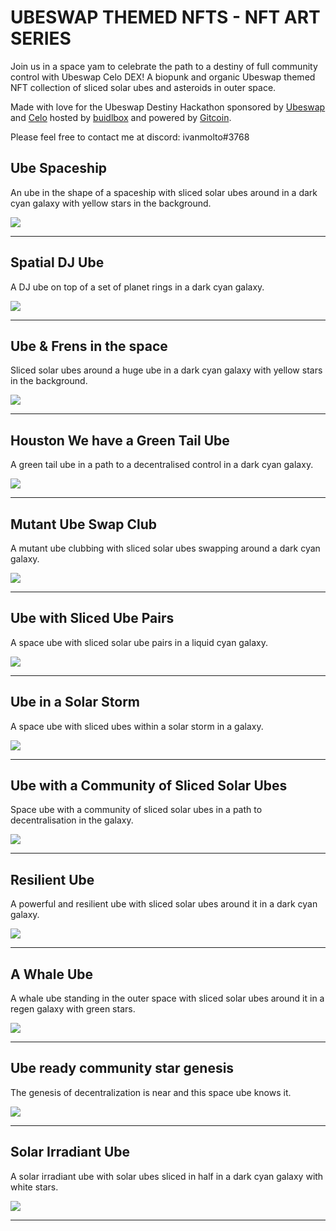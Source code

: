 #  UBESWAP THEMED NFTS - NFT ART SERIES

Join us in a space yam to celebrate the path to a destiny of full community control with Ubeswap Celo DEX!
A biopunk and organic Ubeswap themed NFT collection of sliced solar ubes and asteroids in outer space.

Made with love for the Ubeswap Destiny Hackathon sponsored by [Ubeswap](https://ubeswap.org) and [Celo](https://celo.org) hosted by [buidlbox](https://buidlbox.io/) and powered by [Gitcoin](https://gitcoin.co).

Please feel free to contact me at discord: ivanmolto#3768


## Ube Spaceship
An ube in the shape of a spaceship with sliced solar ubes around in a dark cyan galaxy with yellow stars in the background.

![](space-yam-1.png)

---

## Spatial DJ Ube
A DJ ube on top of a set of planet rings in a dark cyan galaxy.

![](space-yam-2.png)

---

## Ube & Frens in the space
Sliced solar ubes around a huge ube in a dark cyan galaxy with yellow stars in the background.

![](space-yam-3.png)

---

## Houston We have a Green Tail Ube
A green tail ube in a path to a decentralised control in a dark cyan galaxy.

![](space-yam-4.png)

---

## Mutant Ube Swap Club
A mutant ube clubbing with sliced solar ubes swapping around a dark cyan galaxy.

![](space-yam-5.png)

---

## Ube with Sliced Ube Pairs
A space ube with sliced solar ube pairs in a liquid cyan galaxy.

![](space-yam-6.png)

---

## Ube in a Solar Storm
A space ube with sliced ubes within a solar storm in a galaxy.

![](space-yam-7.png)

---

## Ube with a Community of Sliced Solar Ubes
Space ube with a community of sliced solar ubes in a path to decentralisation in the galaxy.

![](space-yam-8.png)

---

## Resilient Ube
A powerful and resilient ube with sliced solar ubes around it in a dark cyan galaxy.


![](space-yam-9.png)

---

## A Whale Ube
A whale ube standing in the outer space with sliced solar ubes around it in a regen galaxy with green stars.

![](space-yam-10.png)

---

## Ube ready community star genesis
The genesis of decentralization is near and this space ube knows it.

![](space-yam-11.png)

---

## Solar Irradiant Ube
A solar irradiant ube with solar ubes sliced in half in a dark cyan galaxy with white stars.


![](space-yam-12.png)

---


